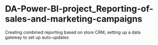 # DA-Power-BI-project_Reporting-of-sales-and-marketing-campaigns
Creating combined reporting based on store CRM, setting up a data gateway to set up auto-updates
